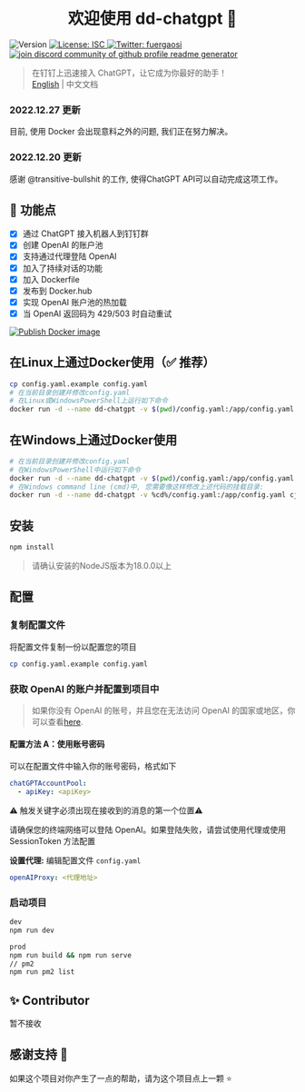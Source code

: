 <h1 align="center">欢迎使用 dd-chatgpt 👋</h1>
<p>
  <img alt="Version" src="https://img.shields.io/badge/version-1.0.0-blue.svg?cacheSeconds=2592000" />
  <a href="#" target="_blank">
    <img alt="License: ISC" src="https://img.shields.io/badge/License-ISC-yellow.svg" />
  </a>
  <a href="https://twitter.com/fuergaosi" target="_blank">
    <img alt="Twitter: fuergaosi" src="https://img.shields.io/twitter/follow/fuergaosi.svg?style=social" />
  </a>
  <a href="https://discord.gg/8fXNrxwUJH" target="blank">
    <img src="https://img.shields.io/discord/1058994816446369832?label=Join%20Community&logo=discord&style=flat-square" alt="join discord community of github profile readme generator"/>
  </a>
</p>

> 在钉钉上迅速接入 ChatGPT，让它成为你最好的助手！  
> [English](README.md) | 中文文档

### 2022.12.27 更新
目前, 使用 Docker 会出现意料之外的问题, 我们正在努力解决。

### 2022.12.20 更新

感谢 @transitive-bullshit 的工作, 使得ChatGPT API可以自动完成这项工作。

## 🌟 功能点

- [x] 通过 ChatGPT 接入机器人到钉钉群
- [x] 创建 OpenAI 的账户池
- [x] 支持通过代理登陆 OpenAI
- [x] 加入了持续对话的功能
- [x] 加入 Dockerfile
- [x] 发布到 Docker.hub
- [x] 实现 OpenAI 账户池的热加载
- [X] 当 OpenAI 返回码为 429/503 时自动重试

[![Publish Docker image](https://github.com/cjz9032/dd-chatgpt/actions/workflows/publish-docker-hub.yml/badge.svg)](https://github.com/cjz9032/dd-chatgpt/actions/workflows/publish-docker-hub.yml)

## 在Linux上通过Docker使用（✅ 推荐）

```sh
cp config.yaml.example config.yaml
# 在当前目录创建并修改config.yaml
# 在Linux或WindowsPowerShell上运行如下命令
docker run -d --name dd-chatgpt -v $(pwd)/config.yaml:/app/config.yaml cjz9032/dd-chatgpt:latest

```

## 在Windows上通过Docker使用

```sh
# 在当前目录创建并修改config.yaml
# 在WindowsPowerShell中运行如下命令
docker run -d --name dd-chatgpt -v $(pwd)/config.yaml:/app/config.yaml cjz9032/dd-chatgpt:latest
# 在Windows command line (cmd)中, 您需要像这样修改上述代码的挂载目录:
docker run -d --name dd-chatgpt -v %cd%/config.yaml:/app/config.yaml cjz9032/dd-chatgpt:latest

```

## 安装

```sh
npm install
```
> 请确认安装的NodeJS版本为18.0.0以上

## 配置

### 复制配置文件

将配置文件复制一份以配置您的项目

```sh
cp config.yaml.example config.yaml
```

### 获取 OpenAI 的账户并配置到项目中

> 如果你没有 OpenAI 的账号，并且您在无法访问 OpenAI 的国家或地区，你可以查看[here](https://mirror.xyz/boxchen.eth/9O9CSqyKDj4BKUIil7NC1Sa1LJM-3hsPqaeW_QjfFBc).

#### 配置方法 A：使用账号密码

可以在配置文件中输入你的账号密码，格式如下

```yaml
chatGPTAccountPool:
  - apiKey: <apiKey>
```

⚠️ 触发关键字必须出现在接收到的消息的第一个位置⚠️

请确保您的终端网络可以登陆 OpenAI。如果登陆失败，请尝试使用代理或使用 SessionToken 方法配置

**设置代理:**
编辑配置文件 `config.yaml`
```yaml
openAIProxy: <代理地址>
```
### 启动项目

```sh
dev
npm run dev

prod
npm run build && npm run serve
// pm2
npm run pm2 list
```
## ✨ Contributor

暂不接收

## 感谢支持 🙏

如果这个项目对你产生了一点的帮助，请为这个项目点上一颗 ⭐️
